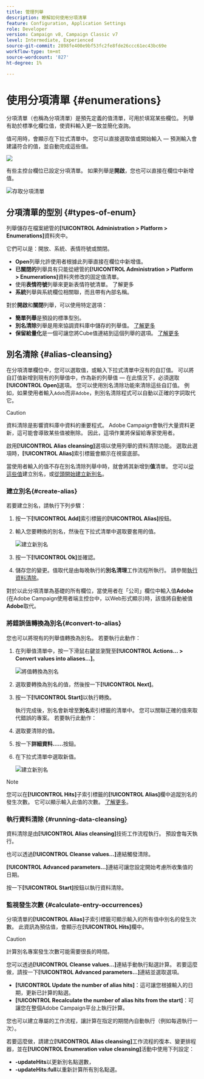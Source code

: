 ```yaml
---
title: 管理列舉
description: 瞭解如何使用分項清單
feature: Configuration, Application Settings
role: Developer
version: Campaign v8, Campaign Classic v7
level: Intermediate, Experienced
source-git-commit: 2898fe400e9bf53fc2fe8fde26ccc61ec43bc69e
workflow-type: tm+mt
source-wordcount: '827'
ht-degree: 1%

---
```


# 使用分項清單 {#enumerations}

分項清單（也稱為分項清單）是預先定義的值清單，可用於填寫某些欄位。 列舉有助於標準化欄位值，使資料輸入更一致並簡化查詢。

值可用時，會顯示在下拉式清單中。 您可以直接選取值或開始輸入 — 預測輸入會建議符合的值，並自動完成這些值。

![](assets/enum_values.png)

有些主控台欄位已設定分項清單。 如果列舉是&#x200B;**開啟**，您也可以直接在欄位中新增值。

![存取分項清單](../config/assets/enumerations-menu.png)

## 分項清單的型別 {#types-of-enum}

列舉儲存在檔案總管的&#x200B;**[!UICONTROL Administration > Platform > Enumerations]**&#x200B;資料夾中。

它們可以是：開放、系統、表情符號或關閉。

* **Open**&#x200B;列舉允許使用者根據此列舉直接在欄位中新增值。
* **已關閉的**&#x200B;列舉具有只能從總管的&#x200B;**[!UICONTROL Administration > Platform > Enumerations]**&#x200B;資料夾修改的固定值清單。
* 使用&#x200B;**表情符號**&#x200B;列舉來更新表情符號清單。 了解更多
* **系統**&#x200B;列舉與系統欄位相關聯，而且帶有內部名稱。

對於&#x200B;**開啟**&#x200B;和&#x200B;**關閉**&#x200B;列舉，可以使用特定選項：

* **簡單列舉**&#x200B;是預設的標準型別。
* **別名清除**&#x200B;列舉是用來協調資料庫中儲存的列舉值。 [了解更多](#alias-cleansing)
* **保留給量化**&#x200B;是一個可讓您將Cube值連結到這個列舉的選項。 [了解更多](../reporting/gs-cubes.md)


## 別名清除 {#alias-cleansing}

在分項清單欄位中，您可以選取值，或輸入下拉式清單中沒有的自訂值。 可以將自訂值新增到現有的列舉值中，作為新的列舉值 — 在此情況下，必須選取&#x200B;**[!UICONTROL Open]**&#x200B;選項。 您可以使用別名清除功能來清除這些自訂值。 例如，如果使用者輸入`Adob`而非`Adobe`，則別名清除程式可以自動以正確的字詞取代它。

>[!CAUTION]
>
>資料清除是影響資料庫中資料的重要程式。 Adobe Campaign會執行大量資料更新，這可能會導致某些值被刪除。 因此，這項作業將保留給專家使用者。

啟用&#x200B;**[!UICONTROL Alias cleansing]**&#x200B;選項以使用列舉的資料清除功能。 選取此選項時，**[!UICONTROL Alias]**&#x200B;索引標籤會顯示在視窗底部。

當使用者輸入的值不存在別名清除列舉中時，就會將其新增到&#x200B;**值**&#x200B;清單。 您可以[從這些值](#convert-to-alias)建立別名，或[從頭開始建立新別名](#create-alias)。

### 建立別名{#create-alias}

若要建立別名，請執行下列步驟：

1. 按一下&#x200B;**[!UICONTROL Add]**&#x200B;索引標籤的&#x200B;**[!UICONTROL Alias]**&#x200B;按鈕。
1. 輸入您要轉換的別名，然後在下拉式清單中選取要套用的值。

   ![建立新別名](assets/new-alias.png)

1. 按一下&#x200B;**[!UICONTROL Ok]**&#x200B;並確認。

1. 儲存您的變更。值取代是由每晚執行的&#x200B;**別名清理**&#x200B;工作流程所執行。 請參閱[執行資料清除](#running-data-cleansing)。

對於以此分項清單為基礎的所有欄位，當使用者在「公司」欄位中輸入值&#x200B;**Adobe** (在Adobe Campaign使用者端主控台中，以Web形式顯示)時，該值將自動被值&#x200B;**Adobe**&#x200B;取代。

### 將錯誤值轉換為別名{#convert-to-alias}

您也可以將現有的列舉值轉換為別名。 若要執行此動作：

1. 在列舉值清單中，按一下滑鼠右鍵並瀏覽至&#x200B;**[!UICONTROL Actions... > Convert values into aliases...]**。

   ![將值轉換為別名](assets/convert-into-aliases.png)

1. 選取要轉換為別名的值，然後按一下&#x200B;**[!UICONTROL Next]**。
1. 按一下&#x200B;**[!UICONTROL Start]**&#x200B;以執行轉換。

   執行完成後，別名會新增至&#x200B;**別名**&#x200B;索引標籤的清單中。 您可以關聯正確的值來取代錯誤的專案。 若要執行此動作：

1. 選取要清除的值。
1. 按一下&#x200B;**詳細資料……**&#x200B;按鈕。
1. 在下拉式清單中選取新值。

   ![建立新別名](assets/define-new-alias.png)


>[!NOTE]
>
>您可以在&#x200B;**[!UICONTROL Hits]**&#x200B;子索引標籤的&#x200B;**[!UICONTROL Alias]**&#x200B;欄中追蹤別名的發生次數。 它可以顯示輸入此值的次數。  [了解更多](#calculate-entry-occurrences)。

### 執行資料清除 {#running-data-cleansing}

資料清除是由&#x200B;**[!UICONTROL Alias cleansing]**&#x200B;技術工作流程執行。 預設會每天執行。

也可以透過&#x200B;**[!UICONTROL Cleanse values...]**&#x200B;連結觸發清除。

**[!UICONTROL Advanced parameters...]**&#x200B;連結可讓您設定開始考慮所收集值的日期。

按一下&#x200B;**[!UICONTROL Start]**&#x200B;按鈕以執行資料清除。

### 監視發生次數 {#calculate-entry-occurrences}

分項清單的&#x200B;**[!UICONTROL Alias]**&#x200B;子索引標籤可顯示輸入的所有值中別名的發生次數。 此資訊為預估值，會顯示在&#x200B;**[!UICONTROL Hits]**&#x200B;欄中。

>[!CAUTION]
>
>計算別名專案發生次數可能需要很長的時間。
>

您可以透過&#x200B;**[!UICONTROL Cleanse values...]**&#x200B;連結手動執行點選計算。 若要這麼做，請按一下&#x200B;**[!UICONTROL Advanced parameters...]**&#x200B;連結並選取選項。

* **[!UICONTROL Update the number of alias hits]**：這可讓您根據輸入的日期，更新已計算的點選。
* **[!UICONTROL Recalculate the number of alias hits from the start]**：可讓您在整個Adobe Campaign平台上執行計算。

您也可以建立專屬的工作流程，讓計算在指定的期間內自動執行（例如每週執行一次）。

若要這麼做，請建立&#x200B;**[!UICONTROL Alias cleansing]**&#x200B;工作流程的復本、變更排程器，並在&#x200B;**[!UICONTROL Enumeration value cleansing]**&#x200B;活動中使用下列設定：

* **-updateHits**&#x200B;以更新別名點選數，
* **-updateHits:full**&#x200B;以重新計算所有別名點選。
